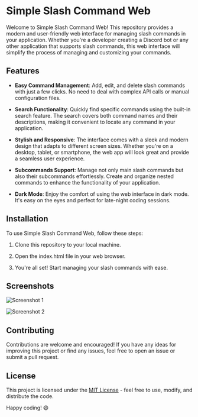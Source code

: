 # Simple Slash Command Web

Welcome to Simple Slash Command Web! This repository provides a modern and user-friendly web interface for managing slash commands in your application. Whether you're a developer creating a Discord bot or any other application that supports slash commands, this web interface will simplify the process of managing and customizing your commands.

## Features

- **Easy Command Management**: Add, edit, and delete slash commands with just a few clicks. No need to deal with complex API calls or manual configuration files.

- **Search Functionality**: Quickly find specific commands using the built-in search feature. The search covers both command names and their descriptions, making it convenient to locate any command in your application.

- **Stylish and Responsive**: The interface comes with a sleek and modern design that adapts to different screen sizes. Whether you're on a desktop, tablet, or smartphone, the web app will look great and provide a seamless user experience.

- **Subcommands Support**: Manage not only main slash commands but also their subcommands effortlessly. Create and organize nested commands to enhance the functionality of your application.

- **Dark Mode**: Enjoy the comfort of using the web interface in dark mode. It's easy on the eyes and perfect for late-night coding sessions.

## Installation

To use Simple Slash Command Web, follow these steps:

1. Clone this repository to your local machine.

2. Open the index.html file in your web browser.

3. You're all set! Start managing your slash commands with ease.

## Screenshots

![Screenshot 1](https://github.com/BulzyKrown/simple-slash-command-web/assets/35960254/7c971d51-ba00-4dc8-a409-341a82646129)

![Screenshot 2](https://github.com/BulzyKrown/simple-slash-command-web/assets/35960254/8461f80d-2840-4444-8000-defe9347c279)


## Contributing

Contributions are welcome and encouraged! If you have any ideas for improving this project or find any issues, feel free to open an issue or submit a pull request.

## License

This project is licensed under the [MIT License](https://opensource.org/licenses/MIT) - feel free to use, modify, and distribute the code.


Happy coding! 😄
